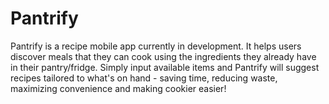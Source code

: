# Pantrify

Pantrify is a recipe mobile app currently in development. It helps users discover meals that they can cook using the ingredients they already have in their pantry/fridge. Simply input available items and Pantrify will suggest recipes tailored to what's on hand - saving time, reducing waste, maximizing convenience and making cookier easier! 
